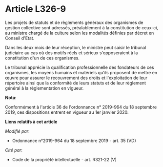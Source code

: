 # Article L326-9

Les projets de statuts et de règlements généraux des organismes de gestion collective sont adressés, préalablement à la
constitution de ceux-ci, au ministre chargé de la culture selon les modalités définies par décret en Conseil d'Etat. 

Dans les deux mois de leur réception, le ministre peut saisir le   tribunal judiciaire au cas où des motifs réels et sérieux
s'opposeraient à la constitution d'un de ces organismes. 

Le tribunal apprécie la qualification professionnelle des fondateurs de ces organismes, les moyens humains et matériels
qu'ils proposent de mettre en œuvre pour assurer le recouvrement des droits et l'exploitation de leur répertoire ainsi que la
conformité de leurs statuts et de leur règlement général à la réglementation en vigueur.

**Nota:**

Conformément à l'article 36 de l'ordonnance n° 2019-964 du 18 septembre 2019, ces dispositions entrent en vigueur au 1er
janvier 2020.

**Liens relatifs à cet article**

_Modifié par_:

  - Ordonnance n°2019-964 du 18 septembre 2019 - art. 35 (VD)

_Cité par_:

  - Code de la propriété intellectuelle - art. R321-22 (V)
